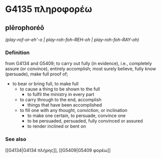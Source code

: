 # G4135 πληροφορέω

## plērophoréō

_(play-rof-or-eh'-o | play-roh-foh-REH-oh | play-roh-foh-RAY-oh)_

### Definition

from G4134 and G5409; to carry out fully (in evidence), i.e., completely assure (or convince), entirely accomplish; most surely believe, fully know (persuade), make full proof of; 

- to bear or bring full, to make full
  - to cause a thing to be shown to the full
    - to fulfil the ministry in every part
  - to carry through to the end, accomplish
    - things that have been accomplished
  - to fill one with any thought, conviction, or inclination
    - to make one certain, to persuade, convince one
    - to be persuaded, persuaded, fully convinced or assured
    - to render inclined or bent on

### See also

[[G4134|G4134 πλήρης]], [[G5409|G5409 φορέω]]
